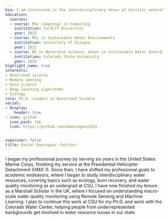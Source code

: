 ```yaml
---
bio: I am interested in the interdisciplinary nexus of holistic watershed monitoring practices.  
education:
  courses:
  - course: MSc (ongoing) in Computing
    institution: Cardiff University
    year: 2023
  - course: MSc in Sustainable Water Environments
    institution: University of Glasgow
    year: 2022
  - course: BS in Watershed Science, minor in Sustainable Water Interdisciplinary Minor, minor in Global Environmental Sustainability 
    institution: Colorado State University
    year: 2020
highlight_name: true
interests:
- Watershed science
- Remote sensing
- Data science
- Deep learning algorithms
- Ecology
role: Ph.D. student in Watershed Science
social:
- display:
    header: true
- icon: github
  icon_pack: fab
  link: https://github.com/ddominguez2293


superuser: false
title: Daniel Dominguez (he/him)
---
```


I began my professional journey by serving six years in the United States Marine Corps, finishing my service at the Presidential Helicopter Detachment (HMX-1). Since then, I have shifted my professional goals to academic endeavors, where I began to study interdisciplinary water resources, covering topics such as ecology, burn recovery, and water quality monitoring as an undergrad at CSU. I have now finished my tenure as a Marshall Scholar in the UK, where I focused on understanding macro-scale water quality monitoring using Remote Sensing and Machine Learning. I plan to continue this work at CSU for my Ph.D. and work with the Colorado Water Center, helping people from underrepresented backgrounds get involved in water resource issues in our state. 
